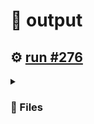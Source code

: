 # 📝  output 

## ⚙️ [run #276](https://github.com/jwenerd/ytm-dl/actions/runs/7747851086)

<details>

<summary>

### 📁 Files

</summary>

|                                                                       |lines|size|bytes |
|-----------------------------------------------------------------------|-----|----|------|
|[`output/history.csv` ](output/history.csv)                            |1967 |188K|192346|
|[`output/library_albums.csv` ](output/library_albums.csv)              |947  |68K |66189 |
|[`output/library_songs.csv` ](output/library_songs.csv)                |2953 |248K|253489|
|[`output/library_artists.csv` ](output/library_artists.csv)            |2032 |92K |92231 |
|[`output/liked_songs.csv` ](output/liked_songs.csv)                    |1457 |124K|126623|
|[`output/library_subscriptions.csv` ](output/library_subscriptions.csv)|69   |4.0K|2717  |

</details>